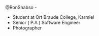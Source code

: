 @RonShabso - 
- Student at Ort Braude College, Karmiel
- Senior ( P.A ) Software Engineer
- Photographer


<!---
RonShabso/RonShabso is a ✨ special ✨ repository because its `README.md` (this file) appears on your GitHub profile.
You can click the Preview link to take a look at your changes.
--->
